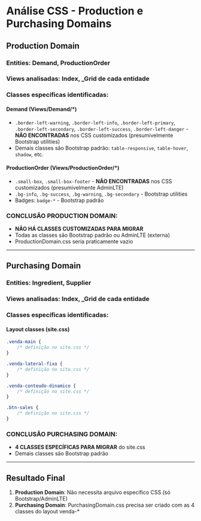 # Análise CSS - Production e Purchasing Domains

## Production Domain

### Entities: Demand, ProductionOrder
### Views analisadas: Index, _Grid de cada entidade

### Classes específicas identificadas:

#### Demand (Views/Demand/*)
- `.border-left-warning`, `.border-left-info`, `.border-left-primary`, `.border-left-secondary`, `.border-left-success`, `.border-left-danger` - **NÃO ENCONTRADAS** nos CSS customizados (presumivelmente Bootstrap utilities)
- Demais classes são Bootstrap padrão: `table-responsive`, `table-hover`, `shadow`, etc.

#### ProductionOrder (Views/ProductionOrder/*)
- `.small-box`, `.small-box-footer` - **NÃO ENCONTRADAS** nos CSS customizados (presumivelmente AdminLTE)
- `.bg-info`, `.bg-success`, `.bg-warning`, `.bg-secondary` - Bootstrap utilities
- Badges: `badge-*` - Bootstrap padrão

### **CONCLUSÃO PRODUCTION DOMAIN:**
- **NÃO HÁ CLASSES CUSTOMIZADAS PARA MIGRAR**
- Todas as classes são Bootstrap padrão ou AdminLTE (externa)
- ProductionDomain.css seria praticamente vazio

---

## Purchasing Domain

### Entities: Ingredient, Supplier
### Views analisadas: Index, _Grid de cada entidade

### Classes específicas identificadas:

#### Layout classes (site.css)
```css
.venda-main {
    /* definição no site.css */
}

.venda-lateral-fixa {
    /* definição no site.css */
}

.venda-conteudo-dinamico {
    /* definição no site.css */
}

.btn-sales {
    /* definição no site.css */
}
```

### **CONCLUSÃO PURCHASING DOMAIN:**
- **4 CLASSES ESPECÍFICAS PARA MIGRAR** do site.css
- Demais classes são Bootstrap padrão

---

## Resultado Final

1. **Production Domain**: Não necessita arquivo específico CSS (só Bootstrap/AdminLTE)
2. **Purchasing Domain**: PurchasingDomain.css precisa ser criado com as 4 classes do layout venda-*